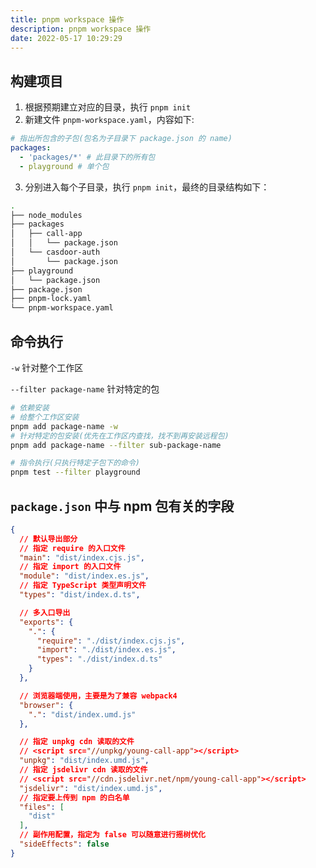```yaml
---
title: pnpm workspace 操作
description: pnpm workspace 操作
date: 2022-05-17 10:29:29
---
```



## 构建项目

1. 根据预期建立对应的目录，执行 `pnpm init`
2. 新建文件 `pnpm-workspace.yaml`，内容如下:

```yaml
# 指出所包含的子包(包名为子目录下 package.json 的 name)
packages:
  - 'packages/*' # 此目录下的所有包
  - playground # 单个包
```

3. 分别进入每个子目录，执行 `pnpm init`，最终的目录结构如下：

```bash
.
├── node_modules
├── packages
│   ├── call-app
│   │   └── package.json
│   └── casdoor-auth
│       └── package.json
├── playground
│   └── package.json
├── package.json
├── pnpm-lock.yaml
└── pnpm-workspace.yaml
```

## 命令执行

`-w` 针对整个工作区

`--filter package-name` 针对特定的包

```bash
# 依赖安装
# 给整个工作区安装
pnpm add package-name -w
# 针对特定的包安装(优先在工作区内查找，找不到再安装远程包)
pnpm add package-name --filter sub-package-name

# 指令执行(只执行特定子包下的命令)
pnpm test --filter playground
```

## `package.json` 中与 npm 包有关的字段

```json
{
  // 默认导出部分
  // 指定 require 的入口文件
  "main": "dist/index.cjs.js",
  // 指定 import 的入口文件
  "module": "dist/index.es.js",
  // 指定 TypeScript 类型声明文件
  "types": "dist/index.d.ts",

  // 多入口导出
  "exports": {
    ".": {
      "require": "./dist/index.cjs.js",
      "import": "./dist/index.es.js",
      "types": "./dist/index.d.ts"
    }
  },

  // 浏览器端使用，主要是为了兼容 webpack4
  "browser": {
    ".": "dist/index.umd.js"
  },

  // 指定 unpkg cdn 读取的文件
  // <script src="//unpkg/young-call-app"></script>
  "unpkg": "dist/index.umd.js",
  // 指定 jsdelivr cdn 读取的文件
  // <script src="//cdn.jsdelivr.net/npm/young-call-app"></script>
  "jsdelivr": "dist/index.umd.js",
  // 指定要上传到 npm 的白名单
  "files": [
    "dist"
  ],
  // 副作用配置，指定为 false 可以随意进行摇树优化
  "sideEffects": false
}

```